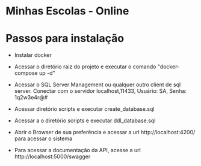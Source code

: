 # Minhas Escolas - Online


# Passos para instalação

* Instalar docker 

* Acessar o diretório raiz do projeto e executar o comando "docker-compose up -d"

* Acessar o SQL Server Management ou qualquer outro client de sql server. Conectar com o servidor localhost,11433, Usuário: SA, Senha: 1q2w3e4r@#

* Acessar diretório scripts e executar create_database.sql

* Acessar a o diretório scripts e executar ddl_database.sql

* Abrir o Browser de sua preferência e acessar a url http://localhost:4200/ para acessar o sistema

* Para acessar a documentação da API, acesse a url http://localhost:5000/swagger
